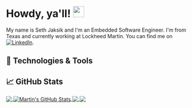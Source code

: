 # Howdy, ya'll! <img src="https://raw.githubusercontent.com/MartinHeinz/MartinHeinz/master/wave.gif" width="30px" height="30px" />

My name is Seth Jaksik and I'm an Embedded Software Engineer. I'm from Texas and currently working at Lockheed Martin. You can find me on [![LinkedIn][3.2]][3].

## 🔧 Technologies & Tools

## &#x1f4c8; GitHub Stats

<a href="https://github.com/Vitmont/Vitmont">
  <img align="center" src="https://github-readme-stats.vercel.app/api/top-langs/?username=Vitmont&hide=java,html,tex&title_color=ffffff&text_color=c9cacc&icon_color=2bbc8a&bg_color=1d1f21&langs_count=3" />
</a>
<a href="https://github.com/Vitmont/Vitmont">
  <img align="center" src="https://github-readme-stats.vercel.app/api?username=Vitmont&show_icons=true&line_height=27&count_private=true&title_color=ffffff&text_color=c9cacc&icon_color=2bbc8a&bg_color=1d1f21" alt="Martin's GitHub Stats" />
</a>

<a href="https://github.com/Vitmont/python-project-blueprint">
  <img align="center" src="https://github-readme-stats.vercel.app/api/pin/?username=Vitmont&repo=python-project-blueprint&title_color=ffffff&text_color=c9cacc&icon_color=2bbc8a&bg_color=1d1f21" />
</a>


<a href="https://github.com/Vitmont/go-project-blueprint">
  <img align="center" src="https://github-readme-stats.vercel.app/api/pin/?username=Vitmont&repo=go-project-blueprint&title_color=ffffff&text_color=c9cacc&icon_color=2bbc8a&bg_color=1d1f21" />
</a>    

<!-- links to social media icons -->

<!-- icons with padding -->

[1.1]: http://i.imgur.com/tXSoThF.png (twitter icon with padding)
[2.1]: http://i.imgur.com/0o48UoR.png (github icon with padding)

<!-- icons without padding -->

[1.2]: http://i.imgur.com/wWzX9uB.png (twitter icon without padding)
[2.2]: http://i.imgur.com/9I6NRUm.png (github icon without padding)
[3.2]: https://raw.githubusercontent.com/MartinHeinz/MartinHeinz/master/linkedin-3-16.png (LinkedIn icon without padding)


<!-- links to your social media accounts -->

[2]: https://github.com/Vitmont
[3]: https://www.linkedin.com/in/seth-jaksik/


<!-- Resources -->
<!-- Icons: https://simpleicons.org/ -->
<!-- GitHub Stats: https://github.com/anuraghazra/github-readme-stats -->
<!-- Emojis: https://emojipedia.org/emoji/ -->
<!-- HTML Emojis: https://www.fileformat.info/index.htm -->
<!-- Shields: https://shields.io/ -->
<!-- Awesome GitHub Profile README: https://github.com/abhisheknaiidu/awesome-github-profile-readme -->
